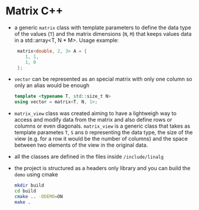 # Matrix C++

- a generic ```matrix``` class with template parameters to define the data type of the values (```T```) and the matrix dimensions (```N```, ```M```) that keeps values data in a std::array<T, N * M>. Usage example:

   ```cpp
    matrix<double, 2, 3> A = {
       1, 1,
       1, 0
    };
    ```

- ```vector``` can be represented as an special matrix with only one column so only an alias would be enough

    ```cpp
    template <typename T, std::size_t N>
    using vector = matrix<T, N, 1>;
    ```

- ```matrix_view``` class was created aiming to have a lightweigh way to access and modify data from the matrix and also define rows or columns or even diagonals. ```matrix_view``` is a generic class that takes as template parametes ```T```, ```S``` ans ```D``` representing the data type, the size of the view (e.g. for a row it would be the number of columns) and the space between two elements of the view in the original data.

- all the classes are defined in the files inside ```/include/linalg```

- the project is structured as a headers only library and you can build the ```demo``` using cmake

    ```bash
    mkdir build
    cd build
    cmake .. -DDEMO=ON
    make .
    ```
